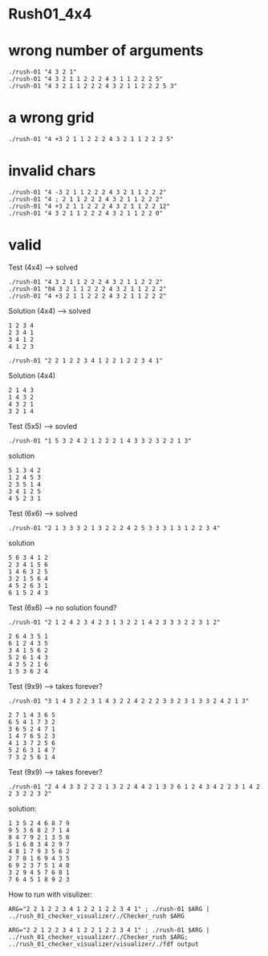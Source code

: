 # Rush01_4x4

# wrong number of arguments

	./rush-01 "4 3 2 1"
	./rush-01 "4 3 2 1 1 2 2 2 4 3 1 1 2 2 2 5"
	./rush-01 "4 3 2 1 1 2 2 2 4 3 2 1 1 2 2 2 5 3"

<bt>

# a wrong grid

	./rush-01 "4 +3 2 1 1 2 2 2 4 3 2 1 1 2 2 2 5"

# invalid chars

	./rush-01 "4 -3 2 1 1 2 2 2 4 3 2 1 1 2 2 2"
	./rush-01 "4 ; 2 1 1 2 2 2 4 3 2 1 1 2 2 2"
	./rush-01 "4 +3 2 1 1 2 2 2 4 3 2 1 1 2 2 12"
	./rush-01 "4 3 2 1 1 2 2 2 4 3 2 1 1 2 2 0"

# valid

Test (4x4) --> solved

	./rush-01 "4 3 2 1 1 2 2 2 4 3 2 1 1 2 2 2"
	./rush-01 "04 3 2 1 1 2 2 2 4 3 2 1 1 2 2 2"
	./rush-01 "4 +3 2 1 1 2 2 2 4 3 2 1 1 2 2 2"

Solution (4x4) --> solved

	1 2 3 4
	2 3 4 1
	3 4 1 2
	4 1 2 3

	./rush-01 "2 2 1 2 2 3 4 1 2 2 1 2 2 3 4 1"

Solution (4x4)

	2 1 4 3
	1 4 3 2
	4 3 2 1
	3 2 1 4

Test (5x5) --> sovled

	./rush-01 "1 5 3 2 4 2 1 2 2 2 1 4 3 3 2 3 2 2 1 3"

solution

	5 1 3 4 2
	1 2 4 5 3
	2 3 5 1 4
	3 4 1 2 5
	4 5 2 3 1

Test (6x6) --> solved

	./rush-01 "2 1 3 3 3 2 1 3 2 2 2 4 2 5 3 3 3 1 3 1 2 2 3 4"

solution

	5 6 3 4 1 2
	2 3 4 1 5 6
	1 4 6 3 2 5
	3 2 1 5 6 4
	4 5 2 6 3 1
	6 1 5 2 4 3

Test (6x6) --> no solution found?

	./rush-01 "2 1 2 4 2 3 4 2 3 1 3 2 2 1 4 2 3 3 3 2 2 3 1 2"

	2 6 4 3 5 1
	6 1 2 4 3 5
	3 4 1 5 6 2
	5 2 6 1 4 3
	4 3 5 2 1 6
	1 5 3 6 2 4

Test (9x9) --> takes forever?

	./rush-01 "3 1 4 3 2 2 3 1 4 3 2 2 4 2 2 2 3 3 2 3 1 3 3 2 4 2 1 3"

	2 7 1 4 3 6 5
	6 5 4 1 7 3 2
	3 6 5 2 4 7 1
	1 4 7 6 5 2 3
	4 1 3 7 2 5 6
	5 2 6 3 1 4 7
	7 3 2 5 6 1 4

Test (9x9) --> takes forever?

	./rush-01 "2 4 4 3 3 2 2 2 1 3 2 2 4 4 2 1 3 3 6 1 2 4 3 4 2 2 3 1 4 2 2 3 2 2 3 2"

solution:

	1 3 5 2 4 6 8 7 9
	9 5 3 6 8 2 7 1 4
	8 4 7 9 2 1 3 5 6
	5 1 6 8 3 4 2 9 7
	4 8 1 7 9 3 5 6 2
	2 7 8 1 6 9 4 3 5
	6 9 2 3 7 5 1 4 8
	3 2 9 4 5 7 6 8 1
	7 6 4 5 1 8 9 2 3

How to run with visulizer:

	ARG="2 2 1 2 2 3 4 1 2 2 1 2 2 3 4 1" ; ./rush-01 $ARG | ../rush_01_checker_visualizer/./Checker_rush $ARG

	ARG="2 2 1 2 2 3 4 1 2 2 1 2 2 3 4 1" ; ./rush-01 $ARG | ../rush_01_checker_visualizer/./Checker_rush $ARG; ../rush_01_checker_visualizer/visualizer/./fdf output
